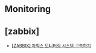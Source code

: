 # Monitoring

# [zabbix]

- [[ZABBIX] 자빅스 모니터링 시스템 구축하기](https://github.com/chanW-pack/Monitoring/blob/main/Zabbix_%20%EC%9E%90%EB%B9%85%EC%8A%A4%20%EB%AA%A8%EB%8B%88%ED%84%B0%EB%A7%81%20%EC%8B%9C%EC%8A%A4%ED%85%9C%20%EA%B5%AC%EC%B6%95%ED%95%98%EA%B8%B0.md)
